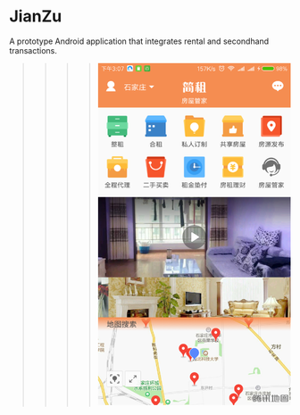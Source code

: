 # JianZu
A prototype Android application that integrates rental and secondhand transactions.
>>>>![Home Page](https://github.com/JamesZBL/JianZu/blob/github_branch/screen_shot/MainActivity.png)
